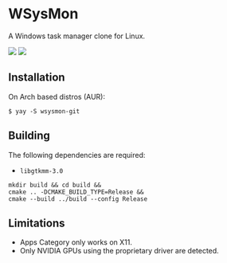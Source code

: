 # WSysMon
A Windows task manager clone for Linux.

<img src="screenshots/scr0.png" style="max-width: 70%; height: auto;">
<img src="screenshots/scr1.png" style="max-width: 70%; height: auto;">


## Installation
On Arch based distros (AUR):
```
$ yay -S wsysmon-git
```

## Building
The following dependencies are required:
* `libgtkmm-3.0`

```
mkdir build && cd build &&
cmake .. -DCMAKE_BUILD_TYPE=Release &&
cmake --build ../build --config Release
```

## Limitations
* Apps Category only works on X11.
* Only NVIDIA GPUs using the proprietary driver are detected.
